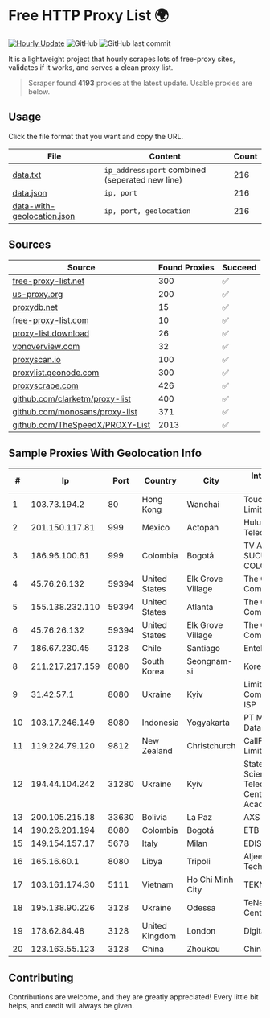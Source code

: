 
# Free HTTP Proxy List 🌍

[![Hourly Update](https://github.com/mertguvencli/http-proxy-list/actions/workflows/main.yml/badge.svg?branch=main)](https://github.com/mertguvencli/http-proxy-list/actions/workflows/main.yml)
![GitHub](https://img.shields.io/github/license/mertguvencli/http-proxy-list)
![GitHub last commit](https://img.shields.io/github/last-commit/mertguvencli/http-proxy-list)

It is a lightweight project that hourly scrapes lots of free-proxy sites, validates if it works, and serves a clean proxy list.


> Scraper found **4193** proxies at the latest update. Usable proxies are below.

## Usage

Click the file format that you want and copy the URL.


|File|Content|Count|
|----|-------|-----|
|[data.txt](https://raw.githubusercontent.com/mertguvencli/http-proxy-list/main/proxy-list/data.txt)|`ip_address:port` combined (seperated new line)|216|
|[data.json](https://raw.githubusercontent.com/mertguvencli/http-proxy-list/main/proxy-list/data.json)|`ip, port`|216|
|[data-with-geolocation.json](https://raw.githubusercontent.com/mertguvencli/http-proxy-list/main/proxy-list/data-with-geolocation.json)|`ip, port, geolocation`|216|

## Sources

|Source|Found Proxies|Succeed|
|------|-------------|-------|
|[free-proxy-list.net](https://free-proxy-list.net)|300|✅|
|[us-proxy.org](https://www.us-proxy.org)|200|✅|
|[proxydb.net](http://proxydb.net)|15|✅|
|[free-proxy-list.com](https://free-proxy-list.com/?page=&port=&type%5B%5D=http&type%5B%5D=https&up_time=0&search=Search)|10|✅|
|[proxy-list.download](https://www.proxy-list.download/HTTP)|26|✅|
|[vpnoverview.com](https://vpnoverview.com/privacy/anonymous-browsing/free-proxy-servers)|32|✅|
|[proxyscan.io](https://www.proxyscan.io)|100|✅|
|[proxylist.geonode.com](https://proxylist.geonode.com/api/proxy-list?limit=300&page=1&sort_by=lastChecked&sort_type=desc&protocols=http,https)|300|✅|
|[proxyscrape.com](https://api.proxyscrape.com/v2/?request=displayproxies&protocol=http&timeout=10000&country=all&ssl=all&anonymity=all)|426|✅|
|[github.com/clarketm/proxy-list](https://raw.githubusercontent.com/clarketm/proxy-list/master/proxy-list-raw.txt)|400|✅|
|[github.com/monosans/proxy-list](https://raw.githubusercontent.com/monosans/proxy-list/main/proxies/http.txt)|371|✅|
|[github.com/TheSpeedX/PROXY-List](https://raw.githubusercontent.com/TheSpeedX/PROXY-List/master/http.txt)|2013|✅|


## Sample Proxies With Geolocation Info

|#|Ip|Port|Country|City|Internet Service Provider|
|-|--|----|-------|----|-------------------------|
|1|103.73.194.2|80|Hong Kong|Wanchai|TouchPal HK Co., Limited|
|2|201.150.117.81|999|Mexico|Actopan|Hulux Telecomunicaciones|
|3|186.96.100.61|999|Colombia|Bogotá|TV AZTECA SUCURSAL COLOMBIA|
|4|45.76.26.132|59394|United States|Elk Grove Village|The Constant Company|
|5|155.138.232.110|59394|United States|Atlanta|The Constant Company|
|6|45.76.26.132|59394|United States|Elk Grove Village|The Constant Company|
|7|186.67.230.45|3128|Chile|Santiago|Entel Chile S.A.|
|8|211.217.217.159|8080|South Korea|Seongnam-si|Korea Telecom|
|9|31.42.57.1|8080|Ukraine|Kyiv|Limited Liability Company AVATOR ISP|
|10|103.17.246.149|8080|Indonesia|Yogyakarta|PT Media Sarana Data|
|11|119.224.79.120|9812|New Zealand|Christchurch|CallPlus Services Limited|
|12|194.44.104.242|31280|Ukraine|Kyiv|State Enterprise Scientific and Telecommunication Centre "Ukrainian Academic an|
|13|200.105.215.18|33630|Bolivia|La Paz|AXS Bolivia S. A.|
|14|190.26.201.194|8080|Colombia|Bogotá|ETB - Colombia|
|15|149.154.157.17|5678|Italy|Milan|EDIS|
|16|165.16.60.1|8080|Libya|Tripoli|Aljeel Aljadeed For Technology|
|17|103.161.174.30|5111|Vietnam|Ho Chi Minh City|TEKNIX|
|18|195.138.90.226|3128|Ukraine|Odessa|TeNeT Networking Centre|
|19|178.62.84.48|3128|United Kingdom|London|DigitalOcean, LLC|
|20|123.163.55.123|3128|China|Zhoukou|Chinanet|



## Contributing

Contributions are welcome, and they are greatly appreciated! Every
little bit helps, and credit will always be given.

